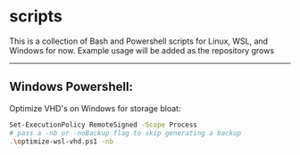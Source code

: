 # scripts

This is a collection of Bash and Powershell scripts for Linux, WSL, and Windows for now. Example usage will be added as the repository grows

---

## Windows Powershell:

Optimize VHD's on Windows for storage bloat:
```bash
Set-ExecutionPolicy RemoteSigned -Scope Process
# pass a -nb or -noBackup flag to skip generating a backup
.\optimize-wsl-vhd.ps1 -nb 
```

